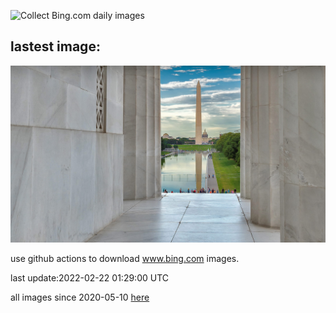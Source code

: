 ![Collect Bing.com daily images](https://github.com/counter2015/bing-daily-images/workflows/Collect%20Bing.com%20daily%20images/badge.svg)
## lastest image:
![](images/PrezMonument.jpg)

use github actions to download www.bing.com images.

last update:2022-02-22 01:29:00 UTC

all images since 2020-05-10 [here](https://github.com/counter2015/bing-daily-images/tree/master/images) 
